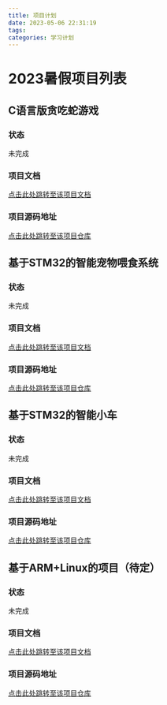 ```yaml
---
title: 项目计划
date: 2023-05-06 22:31:19
tags:
categories: 学习计划
---
```


# 2023暑假项目列表   

## C语言版贪吃蛇游戏
### 状态
未完成
### 项目文档
[点击此处跳转至该项目文档]()
### 项目源码地址
[点击此处跳转至该项目仓库]()


## 基于STM32的智能宠物喂食系统
### 状态
未完成
### 项目文档
[点击此处跳转至该项目文档]()
### 项目源码地址
[点击此处跳转至该项目仓库]()

## 基于STM32的智能小车
### 状态
未完成
### 项目文档
[点击此处跳转至该项目文档]()
### 项目源码地址
[点击此处跳转至该项目仓库]()

## 基于ARM+Linux的项目（待定）
### 状态
未完成
### 项目文档
[点击此处跳转至该项目文档]()
### 项目源码地址
[点击此处跳转至该项目仓库]()


